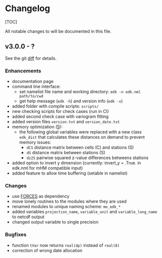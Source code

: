 # Changelog

[TOC]

All notable changes to will be documented in this file.


## v3.0.0 - ?
See the git [diff](https://git.ufz.de/chs/progs/edk_nc/-/compare/v2.0.0...v3.0.0) for details.

### Enhancements
- documentation page
- command line interface:
  - set namelist file name and working directory: `edk -n edk.nml path/to/cwd`
  - get help message (`edk -h`) and version info (`edk -v`)
- added folder with compile scripts: `scripts/`
- new checking scripts for check cases (run in CI)
- added second check case with variogram fitting
- added version files `version.txt` and `version_date.txt`
- memory optimization ([5](https://git.ufz.de/chs/progs/edk_nc/-/merge_requests/5)):
  - the following global variables were replaced with a new class `edk_dist` that calculates these distances on demand to prevent memory issues:
    - `dCS` distance matrix between cells (C) and stations (S)
    - `dS` distance matrix between stations (S)
    - `dz2S` pairwise squared z-value differences betweens stations
- added option to invert y dimension (currently: invert_y = .True. in edk.nml for mHM compatible input)
- added feature to allow time buffering (setable in namelist)

### Changes
- use [FORCES](https://git.ufz.de/chs/forces/) as dependency
- move lonely routines to the modules where they are used
- renamed modules to unique naming scheme: `mo_edk_*`
- added variables `projection_name`, `variable_unit` and `variable_long_name` to netcdf output
- changed output variable to single precision

### Bugfixes
- function `tVar` now returns `real(dp)` instead of `real(8)`
- correction of wrong date allocation
